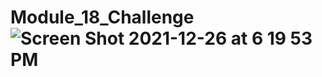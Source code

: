# Module_18_Challenge![Screen Shot 2021-12-26 at 6 19 53 PM](https://user-images.githubusercontent.com/88631837/147427888-404cb2d5-f52c-4ff3-bed0-0ebb41392b3c.png)
